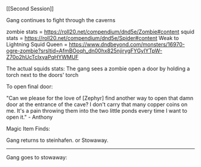 [[Second Session]]

Gang continues to fight through the caverns


zombie stats = https://roll20.net/compendium/dnd5e/Zombie#content
squid stats = https://roll20.net/compendium/dnd5e/Spider#content Weak to Lightning
Squid Queen = https://www.dndbeyond.com/monsters/16970-ogre-zombie?srsltid=AfmBOoqh_dn00hx825njirygFYGyIYTpW-Z70o2hUcTcIxyaPqHYWMUF

The actual squids stats: 
The gang sees a zombie open a door by holding a torch next to the doors' torch

To open final door:

"Can we please for the love of [Zephyr] find another way to open that damn door at the entrance of the cave? I don't carry that many copper coins on me. It's a pain throwing them into the two little ponds every time I want to open it."
	- Anthony

Magic Item Finds:



Gang returns to steinhafen. or Stowaway.

___
Gang goes to stowaway: